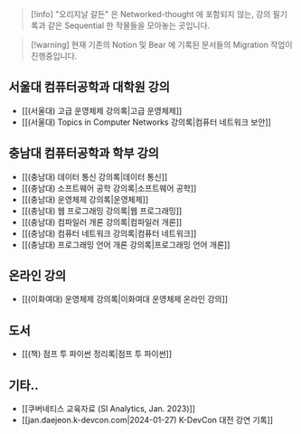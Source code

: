 > [!info] "오리지날 갈든" 은 Networked-thought 에 포함되지 않는, 강의 필기록과 같은 Sequential 한 작물들을 모아놓는 곳입니다.

> [!warning] 현재 기존의 Notion 및 Bear 에 기록된 문서들의 Migration 작업이 진행중입니다.

## 서울대 컴퓨터공학과 대학원 강의

- [[(서울대) 고급 운영체제 강의록|고급 운영체제]]
- [[(서울대) Topics in Computer Networks 강의록|컴퓨터 네트워크 보안]]

## 충남대 컴퓨터공학과 학부 강의

- [[(충남대) 데이터 통신 강의록|데이터 통신]]
- [[(충남대) 소프트웨어 공학 강의록|소프트웨어 공학]]
- [[(충남대) 운영체제 강의록|운영체제]]
- [[(충남대) 웹 프로그래밍 강의록|웹 프로그래밍]]
- [[(충남대) 컴파일러 개론 강의록|컴파일러 개론]]
- [[(충남대) 컴퓨터 네트워크 강의록|컴퓨터 네트워크]]
- [[(충남대) 프로그래밍 언어 개론 강의록|프로그래밍 언어 개론]]

## 온라인 강의

- [[(이화여대) 운영체제 강의록|이화여대 운영체제 온라인 강의]]

## 도서

- [[(책) 점프 투 파이썬 정리록|점프 투 파이썬]]

## 기타..

- [[쿠버네티스 교육자료 (SI Analytics, Jan. 2023)]]
- [[jan.daejeon.k-devcon.com|2024-01-27) K-DevCon 대전 강연 기록]]